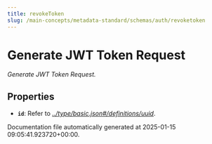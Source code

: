 ```yaml
---
title: revokeToken
slug: /main-concepts/metadata-standard/schemas/auth/revoketoken
---
```


# Generate JWT Token Request

*Generate JWT Token Request.*

## Properties

- **`id`**: Refer to *[../type/basic.json#/definitions/uuid](#/type/basic.json#/definitions/uuid)*.


Documentation file automatically generated at 2025-01-15 09:05:41.923720+00:00.
